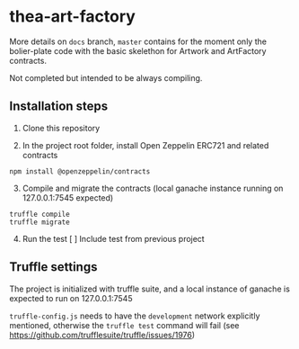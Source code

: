 # thea-art-factory

More details on `docs` branch, `master` contains for the moment only the bolier-plate 
code with the basic skelethon for Artwork and ArtFactory contracts.

Not completed but intended to be always compiling.

## Installation steps

1. Clone this repository

2. In the project root folder, install Open Zeppelin ERC721 and related contracts
```
npm install @openzeppelin/contracts
```

3. Compile and migrate the contracts (local ganache instance running on 127.0.0.1:7545 expected)
```
truffle compile
truffle migrate
```

4. Run the test
[ ] Include test from previous project

## Truffle settings

The project is initialized with truffle suite, and a local instance of ganache is expected 
to run on 127.0.0.1:7545 

`truffle-config.js` needs to have the `development` network explicitly mentioned,
otherwise the `truffle test` command will fail (see https://github.com/trufflesuite/truffle/issues/1976)



